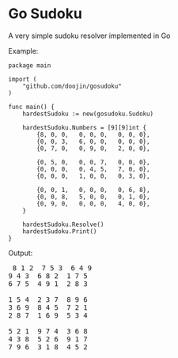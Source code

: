 # Go Sudoku

A very simple sudoku resolver implemented in Go

Example:

	package main

	import (
		"github.com/doojin/gosudoku"
	)

	func main() {
		hardestSudoku := new(gosudoku.Sudoku)

		hardestSudoku.Numbers = [9][9]int {
			{8, 0, 0,   0, 0, 0,   0, 0, 0},
			{0, 0, 3,   6, 0, 0,   0, 0, 0},
			{0, 7, 0,   0, 9, 0,   2, 0, 0},

			{0, 5, 0,   0, 0, 7,   0, 0, 0},
			{0, 0, 0,   0, 4, 5,   7, 0, 0},
			{0, 0, 0,   1, 0, 0,   0, 3, 0},

			{0, 0, 1,   0, 0, 0,   0, 6, 8},
			{0, 0, 8,   5, 0, 0,   0, 1, 0},
			{0, 9, 0,   0, 0, 0,   4, 0, 0},
		}

		hardestSudoku.Resolve()
		hardestSudoku.Print()
	}

Output:

<pre> 8 1 2  7 5 3  6 4 9
9 4 3  6 8 2  1 7 5
6 7 5  4 9 1  2 8 3

1 5 4  2 3 7  8 9 6
3 6 9  8 4 5  7 2 1
2 8 7  1 6 9  5 3 4

5 2 1  9 7 4  3 6 8
4 3 8  5 2 6  9 1 7
7 9 6  3 1 8  4 5 2
</pre>
